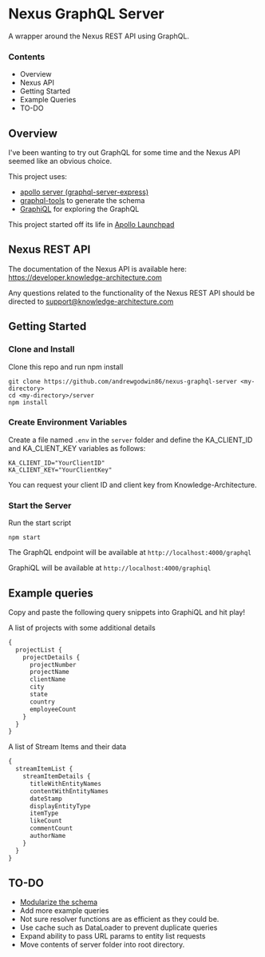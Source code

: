 # Nexus GraphQL Server

A wrapper around the Nexus REST API using GraphQL.

### Contents

- Overview
- Nexus API
- Getting Started
- Example Queries
- TO-DO


## Overview
I've been wanting to try out GraphQL for some time and the Nexus API seemed like an obvious choice.

This project uses:
- [apollo server (graphql-server-express)](https://github.com/apollographql/apollo-server)
- [graphql-tools](https://github.com/apollographql/graphql-tools) to generate the schema
- [GraphiQL](https://github.com/graphql/graphiql) for exploring the GraphQL

This project started off its life in [Apollo Launchpad](https://launchpad.graphql.com/new)


## Nexus REST API
The documentation of the Nexus API is available here:
https://developer.knowledge-architecture.com

Any questions related to the functionality of the Nexus REST API should be directed to [support@knowledge-architecture.com](mailto:support@knowledge-architecture.com)

## Getting Started

### Clone and Install
Clone this repo and run npm install

```
git clone https://github.com/andrewgodwin86/nexus-graphql-server <my-directory>
cd <my-directory>/server
npm install
```
### Create Environment Variables
Create a file named `.env` in the `server` folder and define the KA_CLIENT_ID and KA_CLIENT_KEY variables as follows:
```
KA_CLIENT_ID="YourClientID"
KA_CLIENT_KEY="YourClientKey"
```
You can request your client ID and client key from Knowledge-Architecture.

### Start the Server
Run the start script
```
npm start
```
The GraphQL endpoint will be available at `http://localhost:4000/graphql`

GraphiQL will be available at `http://localhost:4000/graphiql`

## Example queries

Copy and paste the following query snippets into GraphiQL and hit play!

A list of projects with some additional details
```javascript
{
  projectList {
    projectDetails {
      projectNumber
      projectName
      clientName
      city
      state
      country
      employeeCount
    }
  }
}
```


A list of Stream Items and their data
```javascript
{
  streamItemList {
    streamItemDetails {
      titleWithEntityNames
      contentWithEntityNames
      dateStamp
      displayEntityType
      itemType
      likeCount
      commentCount
      authorName
    }  
  }
}
```

## TO-DO
- [Modularize the schema](http://dev.apollodata.com/tools/graphql-tools/generate-schema.html#modularizing)
- Add more example queries
- Not sure resolver functions are as efficient as they could be.
- Use cache such as DataLoader to prevent duplicate queries
- Expand ability to pass URL params to entity list requests
- Move contents of server folder into root directory.
